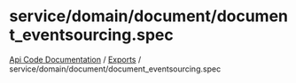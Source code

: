 # service/domain/document/document\_eventsourcing.spec
[Api Code Documentation](../README.md) / [Exports](../modules.md) / service/domain/document/document\_eventsourcing.spec
